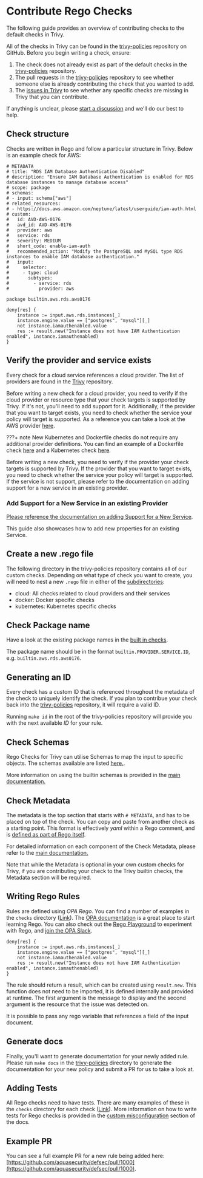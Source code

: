 # Contribute Rego Checks

The following guide provides an overview of contributing checks to the default checks in Trivy. 

All of the checks in Trivy can be found in the [trivy-policies](https://github.com/aquasecurity/trivy-policies/tree/main) repository on GitHub. Before you begin writing a check, ensure:

1. The check does not already exist as part of the default checks in the [trivy-policies](https://github.com/aquasecurity/trivy-policies/tree/main) repository.
2. The pull requests in the [trivy-policies](https://github.com/aquasecurity/trivy-policies/pulls) repository to see  whether someone else is already contributing the check that you wanted to add. 
3. The [issues in Trivy](https://github.com/aquasecurity/trivy/issues) to see whether any specific checks are missing in Trivy that you can contribute.

If anything is unclear, please [start a discussion](https://github.com/aquasecurity/trivy/discussions/new) and we'll do our best to help.

## Check structure

Checks are written in Rego and follow a particular structure in Trivy. Below is an example check for AWS:

```rego
# METADATA
# title: "RDS IAM Database Authentication Disabled"
# description: "Ensure IAM Database Authentication is enabled for RDS database instances to manage database access"
# scope: package
# schemas:
# - input: schema["aws"]
# related_resources:
# - https://docs.aws.amazon.com/neptune/latest/userguide/iam-auth.html
# custom:
#   id: AVD-AWS-0176
#   avd_id: AVD-AWS-0176
#   provider: aws
#   service: rds
#   severity: MEDIUM
#   short_code: enable-iam-auth
#   recommended_action: "Modify the PostgreSQL and MySQL type RDS instances to enable IAM database authentication."
#   input:
#     selector:
#     - type: cloud
#       subtypes:
#         - service: rds
#           provider: aws

package builtin.aws.rds.aws0176

deny[res] {
	instance := input.aws.rds.instances[_]
	instance.engine.value == ["postgres", "mysql"][_]
	not instance.iamauthenabled.value
	res := result.new("Instance does not have IAM Authentication enabled", instance.iamauthenabled)
}
```

## Verify the provider and service exists

Every check for a cloud service references a cloud provider. The list of providers are found in the [Trivy](https://github.com/aquasecurity/trivy/tree/main/pkg/iac/providers) repository. 

Before writing a new check for a cloud provider, you need to verify if the cloud provider or resource type that your check targets is supported by Trivy. If it's not, you'll need to add support for it. Additionally, if the provider that you want to target exists, you need to check whether the service your policy will target is supported. As a reference you can take a look at the AWS provider [here](https://github.com/aquasecurity/trivy/blob/main/pkg/iac/providers/aws/aws.go).

???+ note
    New Kubernetes and Dockerfile checks do not require any additional provider definitions. You can find an example of a Dockerfile check [here](https://github.com/aquasecurity/trivy-policies/blob/main/checks/docker/add_instead_of_copy.rego) and a Kubernetes check [here](https://github.com/aquasecurity/trivy-policies/blob/main/checks/kubernetes/general/CPU_not_limited.rego).

Before writing a new check, you need to verify if the provider your check targets is supported by Trivy. If the provider that you want to target exists, you need to check whether the service your policy will target is supported. If the service is not support, please refer to the documentation on adding support for a new service in an existing provider.

### Add Support for a New Service in an existing Provider

[Please reference the documentation on adding Support for a New Service](./service-support.md).

This guide also showcases how to add new properties for an existing Service.

## Create a new .rego file

The following directory in the trivy-policies repository contains all of our custom checks. Depending on what type of check you want to create, you will need to nest a new `.rego` file in either of the [subdirectories](https://github.com/aquasecurity/trivy-policies/tree/main/checks):

* cloud: All checks related to cloud providers and their services
* docker: Docker specific checks
* kubernetes: Kubernetes specific checks

## Check Package name

Have a look at the existing package names in the [built in checks](https://github.com/aquasecurity/trivy-policies/tree/main/checks). 

The package name should be in the format `builtin.PROVIDER.SERVICE.ID`, e.g. `builtin.aws.rds.aws0176`.

## Generating an ID

Every check has a custom ID that is referenced throughout the metadata of the check to uniquely identify the check. If you plan to contribue your check back into the [trivy-policies](https://github.com/aquasecurity/trivy-policies) repository, it will require a valid ID. 

Running `make id` in the root of the trivy-policies repository will provide you with the next available _ID_ for your rule. 

## Check Schemas

Rego Checks for Trivy can utilise Schemas to map the input to specific objects. The schemas available are listed [here.](https://github.com/aquasecurity/trivy/tree/main/pkg/iac/rego/schemas). 

More information on using the builtin schemas is provided in the [main documentation.](../../../docs/scanner/misconfiguration/custom/schema.md)

## Check Metadata

The metadata is the top section that starts with `# METADATA`, and has to be placed on top of the check. You can copy and paste from another check as a starting point. This format is effectively _yaml_ within a Rego comment, and is [defined as part of Rego itself](https://www.openpolicyagent.org/docs/latest/policy-language/#metadata).

For detailed information on each component of the Check Metadata, please refer to the [main documentation.](../../../docs/scanner/misconfiguration/custom/index.md)

Note that while the Metadata is optional in your own custom checks for Trivy, if you are contributing your check to the Trivy builtin checks, the Metadata section will be required.


## Writing Rego Rules

Rules are defined using _OPA Rego_. You can find a number of examples in the `checks` directory ([Link](https://github.com/aquasecurity/trivy-policies/tree/main/checks)). The [OPA documentation](https://www.openpolicyagent.org/docs/latest/policy-language/) is a great place to start learning Rego. You can also check out the [Rego Playground](https://play.openpolicyagent.org/) to experiment with Rego, and [join the OPA Slack](https://slack.openpolicyagent.org/).


```rego
deny[res] {
	instance := input.aws.rds.instances[_]
	instance.engine.value == ["postgres", "mysql"][_]
	not instance.iamauthenabled.value
	res := result.new("Instance does not have IAM Authentication enabled", instance.iamauthenabled)
}
```

The rule should return a result, which can be created using `result.new`. This function does not need to be imported, it is defined internally and provided at runtime. The first argument is the message to display and the second argument is the resource that the issue was detected on.

It is possible to pass any rego variable that references a field of the input document.

## Generate docs

Finally, you'll want to generate documentation for your newly added rule. Please run `make docs` in the [trivy-policies](https://github.com/aquasecurity/trivy-policies) directory to generate the documentation for your new policy and submit a PR for us to take a look at.

## Adding Tests

All Rego checks need to have tests. There are many examples of these in the `checks` directory for each check ([Link](https://github.com/aquasecurity/trivy-policies/tree/main/checks)). More information on how to write tests for Rego checks is provided in the [custom misconfiguration](../../../docs/scanner/misconfiguration/custom/testing.md) section of the docs.

## Example PR

You can see a full example PR for a new rule being added here: [https://github.com/aquasecurity/defsec/pull/1000](https://github.com/aquasecurity/defsec/pull/1000).
